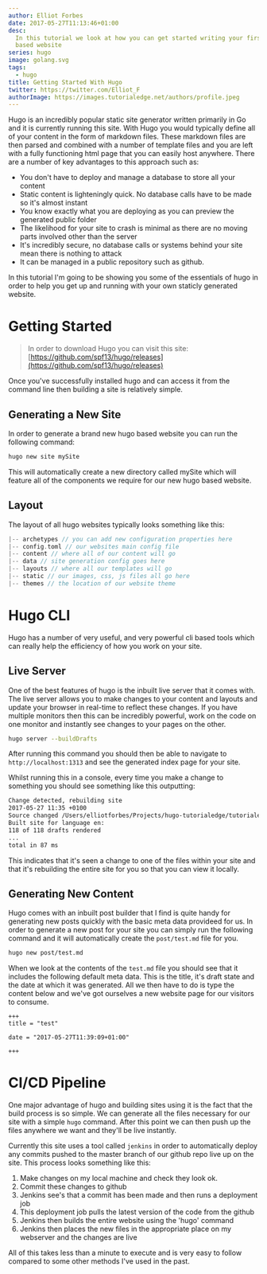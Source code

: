 ```yaml
---
author: Elliot Forbes
date: 2017-05-27T11:13:46+01:00
desc:
  In this tutorial we look at how you can get started writing your first hugo
  based website
series: hugo
image: golang.svg
tags:
  - hugo
title: Getting Started With Hugo
twitter: https://twitter.com/Elliot_F
authorImage: https://images.tutorialedge.net/authors/profile.jpeg
---
```


Hugo is an incredibly popular static site generator written primarily in Go and
it is currently running this site. With Hugo you would typically define all of
your content in the form of markdown files. These markdown files are then parsed
and combined with a number of template files and you are left with a fully
functioning html page that you can easily host anywhere. There are a number of
key advantages to this approach such as:

- You don't have to deploy and manage a database to store all your content
- Static content is lighteningly quick. No database calls have to be made so
  it's almost instant
- You know exactly what you are deploying as you can preview the generated
  public folder
- The likelihood for your site to crash is minimal as there are no moving parts
  involved other than the server
- It's incredibly secure, no database calls or systems behind your site mean
  there is nothing to attack
- It can be managed in a public repository such as github.

In this tutorial I'm going to be showing you some of the essentials of hugo in
order to help you get up and running with your own staticly generated website.

# Getting Started

> In order to download Hugo you can visit this site:
> [https://github.com/spf13/hugo/releases](https://github.com/spf13/hugo/releases)

Once you've successfully installed hugo and can access it from the command line
then building a site is relatively simple.

## Generating a New Site

In order to generate a brand new hugo based website you can run the following
command:

```bash
hugo new site mySite
```

This will automatically create a new directory called mySite which will feature
all of the components we require for our new hugo based website.

## Layout

The layout of all hugo websites typically looks something like this:

```go
|-- archetypes // you can add new configuration properties here
|-- config.toml // our websites main config file
|-- content // where all of our content will go
|-- data // site generation config goes here
|-- layouts // where all our templates will go
|-- static // our images, css, js files all go here
|-- themes // the location of our website theme
```

# Hugo CLI

Hugo has a number of very useful, and very powerful cli based tools which can
really help the efficiency of how you work on your site.

## Live Server

One of the best features of hugo is the inbuilt live server that it comes with.
The live server allows you to make changes to your content and layouts and
update your browser in real-time to reflect these changes. If you have multiple
monitors then this can be incredibly powerful, work on the code on one monitor
and instantly see changes to your pages on the other.

```bash
hugo server --buildDrafts
```

After running this command you should then be able to navigate to
`http://localhost:1313` and see the generated index page for your site.

Whilst running this in a console, every time you make a change to something you
should see something like this outputting:

```bash
Change detected, rebuilding site
2017-05-27 11:35 +0100
Source changed /Users/elliotforbes/Projects/hugo-tutorialedge/tutorialedge/content/post/golang/hugo/getting-started-with-hugo.md
Built site for language en:
118 of 118 drafts rendered
...
total in 87 ms
```

This indicates that it's seen a change to one of the files within your site and
that it's rebuilding the entire site for you so that you can view it locally.

## Generating New Content

Hugo comes with an inbuilt post builder that I find is quite handy for
generating new posts quickly with the basic meta data provideed for us. In order
to generate a new post for your site you can simply run the following command
and it will automatically create the `post/test.md` file for you.

```bash
hugo new post/test.md
```

When we look at the contents of the `test.md` file you should see that it
includes the following default meta data. This is the title, it's draft state
and the date at which it was generated. All we then have to do is type the
content below and we've got ourselves a new website page for our visitors to
consume.

```t
+++
title = "test"

date = "2017-05-27T11:39:09+01:00"

+++
```

# CI/CD Pipeline

One major advantage of hugo and building sites using it is the fact that the
build process is so simple. We can generate all the files necessary for our site
with a simple `hugo` command. After this point we can then push up the files
anywhere we want and they'll be live instantly.

Currently this site uses a tool called `jenkins` in order to automatically
deploy any commits pushed to the master branch of our github repo live up on the
site. This process looks something like this:

1. Make changes on my local machine and check they look ok.
2. Commit these changes to github
3. Jenkins see's that a commit has been made and then runs a deployment job
4. This deployment job pulls the latest version of the code from the github
5. Jenkins then builds the entire website using the 'hugo' command
6. Jenkins then places the new files in the appropriate place on my webserver
   and the changes are live

All of this takes less than a minute to execute and is very easy to follow
compared to some other methods I've used in the past.
